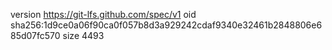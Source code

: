 version https://git-lfs.github.com/spec/v1
oid sha256:1d9ce0a06f90ca0f057b8d3a929242cdaf9340e32461b2848806e685d07fc570
size 4493
